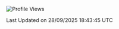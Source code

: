 <!--START_SECTION:waka-->
![Profile Views](http://img.shields.io/badge/Profile%20Views-0-blue)


 Last Updated on 28/09/2025 18:43:45 UTC
<!--END_SECTION:waka-->
